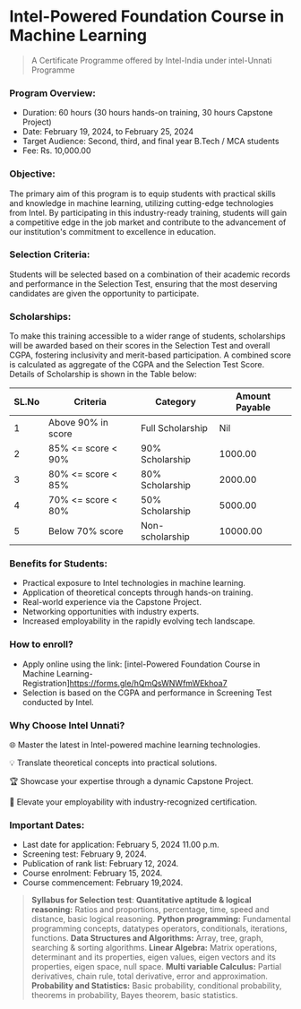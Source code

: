 # Intel-Powered Foundation Course in Machine Learning
> A Certificate Programme offered by Intel-India under intel-Unnati Programme

### Program Overview:

* Duration: 60 hours (30 hours hands-on training, 30 hours Capstone Project)
* Date: February 19, 2024, to February 25, 2024
* Target Audience: Second, third, and final year B.Tech / MCA students
* Fee: Rs. 10,000.00
### Objective:
The primary aim of this program is to equip students with practical skills and knowledge in machine learning, utilizing cutting-edge technologies from Intel. By participating in this industry-ready training, students will gain a competitive edge in the job market and contribute to the advancement of our institution's commitment to excellence in education.

### Selection Criteria:
Students will be selected based on a combination of their academic records and performance in the Selection Test, ensuring that the most deserving candidates are given the opportunity to participate.

### Scholarships:
To make this training accessible to a wider range of students, scholarships will be awarded based on their scores in the Selection Test and overall CGPA, fostering inclusivity and merit-based participation. A combined score is calculated as aggregate of the CGPA and the Selection Test Score. Details of Scholarship is shown in the Table below:


| SL.No | Criteria             | Category           | Amount Payable |
|-------|----------------------|--------------------|-----------------|
| 1     | Above 90% in score   | Full Scholarship   | Nil             |
| 2     | 85% <= score < 90%  | 90% Scholarship    | 1000.00         |
| 3     | 80% <= score < 85%   | 80% Scholarship    | 2000.00         |
| 4     | 70% <= score < 80%   | 50% Scholarship    | 5000.00         |
| 5     | Below 70% score      | Non-scholarship    | 10000.00        |

### Benefits for Students:

* Practical exposure to Intel technologies in machine learning.
* Application of theoretical concepts through hands-on training.
* Real-world experience via the Capstone Project.
* Networking opportunities with industry experts.
* Increased employability in the rapidly evolving tech landscape.

### How to enroll?
* 	Apply online using the link: [intel-Powered Foundation Course in Machine Learning- Registration]<https://forms.gle/hQmQsWNWfmWEkhoa7>
* 	Selection is based on the CGPA and performance in Screening Test conducted by Intel.
  
### Why Choose Intel Unnati?

🌐 Master the latest in Intel-powered machine learning technologies.

💡 Translate theoretical concepts into practical solutions.

🏆 Showcase your expertise through a dynamic Capstone Project.

🚀 Elevate your employability with industry-recognized certification.

### Important Dates:

* Last date for application: February 5, 2024  11.00 p.m.
* Screening test: February 9, 2024.
* Publication of rank list: February 12, 2024.
* Course enrolment: February 15, 2024.
* Course commencement: February 19,2024.

> **Syllabus for Selection test**:
**Quantitative aptitude & logical reasoning:** Ratios and proportions, percentage, time, speed and distance, basic logical reasoning.
**Python programming:** Fundamental programming concepts, datatypes operators, conditionals, iterations, functions.
**Data Structures and Algorithms:** Array, tree, graph, searching & sorting algorithms.
**Linear Algebra:** Matrix operations, determinant and its properties, eigen values, eigen vectors and its properties, eigen space, null space.
**Multi variable Calculus:** Partial derivatives, chain rule, total derivative, error and approximation.
**Probability and Statistics:** Basic probability, conditional probability, theorems in probability, Bayes theorem, basic statistics.
